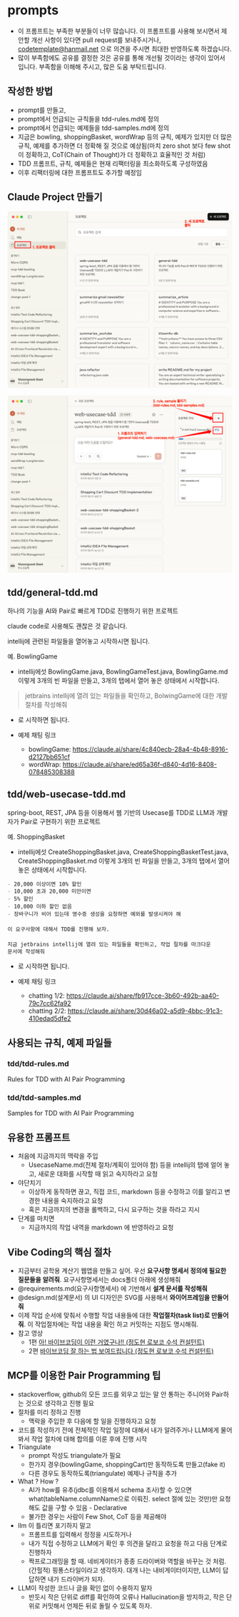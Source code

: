 # prompts

- 이 프롬프트는 부족한 부분들이 너무 많습니다. 이 프롬프트를 사용해 보시면서 제안할 개선 사항이 있다면 pull request를 보내주시거나, codetemplate@hanmail.net 으로 의견을 주시면 최대한 반영하도록 하겠습니다.
- 많이 부족함에도 공유를 결정한 것은 공유를 통해 개선될 것이라는 생각이 있어서 입니다. 부족함을 이해해 주시고, 많은 도움 부탁드립니다.

## 작성한 방법

- prompt를 만들고,
- prompt에서 언급되는 규칙들을 tdd-rules.md에 정의
- prompt에서 언급되는 예제들을 tdd-samples.md에 정의
- 지금은 bowling, shoppingBasket, wordWrap 등의 규칙, 예제가 있지만 더 많은 규칙, 예제를 추가하면 더 정확해 질 것으로 예상됨(마치 zero shot 보다 few shot이 정확하고, CoT(Chain of Thought)가 더 정확하고 효율적인 것 처럼)
- TDD 프롬프트, 규칙, 예제들은 현재 리팩터링을 최소화하도록 구성하였음
- 이후 리팩터링에 대한 프롬프트도 추가할 예정임

## Claude Project 만들기

![img_1.png](claude_prj1.png)

![img_1.png](claude_prj2.png)

## tdd/general-tdd.md

하나의 기능을 AI와 Pair로 빠르게 TDD로 진행하기 위한 프로젝트

claude code로 사용해도 괜찮은 것 같습니다.

intellij에 관련된 파일들을 열어놓고 시작하시면 됩니다.

예. BowlingGame

- intellij에섯 BowlingGame.java, BowlingGameTest.java, BowlingGame.md 이렇게
  3개의 빈 파일을 만들고, 3개의 탭에서 열어 놓은 상태에서 시작합니다.

> jetbrains intellij에 열려 있는 파일들을 확인하고, BolwingGame에 대한 개발
> 절차를 작성해줘

- 로 시작하면 됩니다.

- 예제 채팅 링크
    - bowlingGame: <https://claude.ai/share/4c840ecb-28a4-4b48-8916-d2127bb651cf>
    - wordWrap: <https://claude.ai/share/ed65a36f-d840-4d16-8408-078485308388>

## tdd/web-usecase-tdd.md

spring-boot, REST, JPA 등을 이용해서 웹 기반의 Usecase를 TDD로 LLM과 개발자가
Pair로 구현하기 위한 프로젝트

예. ShoppingBasket

- intellij에섯 CreateShoppingBasket.java, CreateShoppingBasketTest.java,
  CreateShoppingBasket.md 이렇게 3개의 빈 파일을 만들고, 3개의 탭에서 열어 놓은
  상태에서 시작합니다.

```markdown
- 20,000 이상이면 10% 할인
- 10,000 초과 20,000 미만이면
- 5% 할인
- 10,000 이하 할인 없음
- 장바구니가 비어 있는데 영수증 생성을 요청하면 예외를 발생시켜야 해

이 요구사항에 대해서 TDD를 진행해 보자.

지금 jetbrains intellij에 열려 있는 파일들을 확인하고, 작업 절차를 마크다운
문서에 작성해줘
```

- 로 시작하면 됩니다.

- 예제 채팅 링크
    - chatting 1/2: <https://claude.ai/share/fb917cce-3b60-492b-aa40-79c7cc62fa92>
    - chatting 2/2: <https://claude.ai/share/30d46a02-a5d9-4bbc-91c3-410edad5dfe2>

## 사용되는 규칙, 예제 파일들

### tdd/tdd-rules.md

Rules for TDD with AI Pair Programming

### tdd/tdd-samples.md

Samples for TDD with AI Pair Programming

## 유용한 프롬프트

- 처음에 지금까지의 맥락을 주입
    - UsecaseName.md(전체 절차/계획이 있어야 함) 등을 intellij의 탭에 얼어 놓고,
      새로운 대화를 시작할 때 읽고 숙지하라고 요청
- 야단치기
    - 이상하게 동작하면 끊고, 직접 코드, markdown 등을 수정하고 이를 알리고 변경한
      내용을 숙지하라고 요청
    - 혹은 지금까지의 변경을 롤백하고, 다시 요구하는 것을 하라고 지시
- 단계를 마치면
    - 지금까지의 작업 내역을 markdown 에 반영하라고 요청

## Vibe Coding의 핵심 절차

- 지금부터 공학용 계산기 웹앱을 만들고 싶어. 우선 **요구사항 명세서 정의에
  필요한 질문들을 알려줘**. 요구사항명세서는 docs폴더 아래에 생성해줘
- @requirements.md(요구사항명세서) 에 기반해서 **설계 문서를 작성해줘**
- @design.md(설계문서) 의 UI 디자인은 SVG를 사용해서 **와이어프레임을 만들어줘**
- 이제 작업 순서에 맞춰서 수행할 작업 내용들에 대한 **작업절차(task list)로
  만들어줘**. 이 작업절차에는 작업 내용을 확인 하고 커밋하는 지점도 명시해줘.
- 참고 영상
    - 1편
      [아! 바이브코딩이 이런 거였구나!! (정도현 로보코 수석 컨설턴트)](https://www.youtube.com/watch?v=tTeCnBi6GPU)
    - 2편
      [바이브코딩 잘 하는 법 보여드립니다 (정도현 로보코 수석 컨설턴트)](https://www.youtube.com/watch?v=Ak2SiHYekdA)

## MCP를 이용한 Pair Programming 팁

- stackoverflow, github의 모든 코드를 외우고 있는 말 안 통하는 주니어와 Pair하는 것으로 생각하고 진행 필요
- 절차를 미리 정하고 진행
    - 맥락을 주입한 후 다음에 할 일을 진행하자고 요청
- 코드를 작성하기 전에 전체적인 작업 일정에 대해서 내가 알려주거나 LLM에게 물어봐서 작업 절차에 대해 합의를 이룬 후에 진행 시작
- Triangulate
    - prompt 작성도 triangulate가 필요
    - 한가지 경우(bowlingGame, shoppingCart)만 동작하도록 만들고(fake it)
    - 다른 경우도 동작하도록(triangulate) 예제나 규칙을 추가
- What ? How ?
    - AI가 how를 유추(jdbc를 이용해서 schema 조사)할 수 있으면 what(tableName.columnName으로 이뤄진. select 절에 있는 것만)만 요청해도 값을 구할 수 있음 -
      Declarative
    - 불가한 경우는 사람이 Few Shot, CoT 등을 제공해야
- llm 이 틀리면 포기하지 말고
    - 프롬프트를 입력해서 정정을 시도하거나
    - 내가 직접 수정하고 LLM에거 확인 후 의견을 달라고 요청을 하고 다음 단계로 진행하자
    - 짝프로그래밍을 할 때. 네비게이터가 종종 드라이버와 역할을 바꾸는 것 처럼. (간헐적) 핑퐁스타일이라고 생각하자. 대개 나는 내비게이터이지만, LLM이 답답하면 내가 드라이버가 되자.
- LLM이 작성한 코드나 글을 확인 없이 수용하지 말자
    - 반듯시 작은 단위로 diff를 확인하여 오류나 Hallucination을 방지하고, 작은 단위로 커밋해서 언제든 뒤로 돌릴 수 있도록 하자.